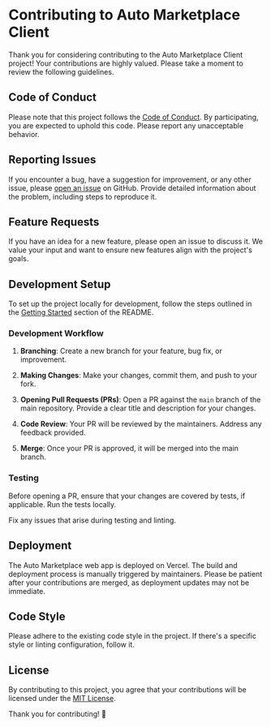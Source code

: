 # Contributing to Auto Marketplace Client

Thank you for considering contributing to the Auto Marketplace Client project! Your contributions are highly valued. Please take a moment to review the following guidelines.

## Code of Conduct

Please note that this project follows the [Code of Conduct](CODE_OF_CONDUCT.md). By participating, you are expected to uphold this code. Please report any unacceptable behavior.

## Reporting Issues

If you encounter a bug, have a suggestion for improvement, or any other issue, please [open an issue](https://github.com/kaje94/auto-marketplace-client/issues) on GitHub. Provide detailed information about the problem, including steps to reproduce it.

## Feature Requests

If you have an idea for a new feature, please open an issue to discuss it. We value your input and want to ensure new features align with the project's goals.

## Development Setup

To set up the project locally for development, follow the steps outlined in the [Getting Started](../README.md#getting-started) section of the README.

### Development Workflow

1. **Branching**: Create a new branch for your feature, bug fix, or improvement.

2. **Making Changes**: Make your changes, commit them, and push to your fork.

3. **Opening Pull Requests (PRs)**: Open a PR against the `main` branch of the main repository. Provide a clear title and description for your changes.

4. **Code Review**: Your PR will be reviewed by the maintainers. Address any feedback provided.

5. **Merge**: Once your PR is approved, it will be merged into the main branch.

### Testing

Before opening a PR, ensure that your changes are covered by tests, if applicable. Run the tests locally.

Fix any issues that arise during testing and linting.

## Deployment

The Auto Marketplace web app is deployed on Vercel. The build and deployment process is manually triggered by maintainers. Please be patient after your contributions are merged, as deployment updates may not be immediate.

## Code Style

Please adhere to the existing code style in the project. If there's a specific style or linting configuration, follow it.

## License

By contributing to this project, you agree that your contributions will be licensed under the [MIT License](../LICENSE).

Thank you for contributing! 🚀
